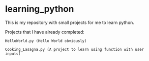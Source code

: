 # learning_python
This is my repository with small projects for me to learn python.

Projects that I have already completed:

    HelloWorld.py (Hello World obviously)

    Cooking_Lasagna.py (A project to learn using function with user inputs)
